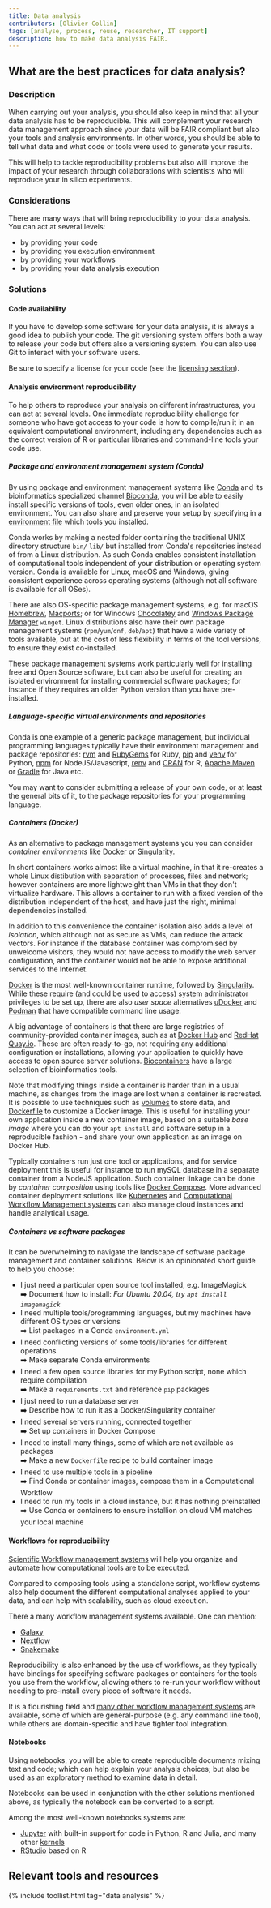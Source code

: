 ```yaml
---
title: Data analysis
contributors: [Olivier Collin]
tags: [analyse, process, reuse, researcher, IT support]
description: how to make data analysis FAIR.
---
```


## What are the best practices for data analysis?
 
### Description

When carrying out your analysis, you should also keep in mind that all your data analysis has to be reproducible. This will complement your research data management approach since your data will be FAIR compliant but also your tools and analysis environments. In other words, you should be able to tell what data and what code or tools were used to generate your results.

This will help to tackle reproducibility problems but also will improve the impact of your research through collaborations with scientists who will reproduce your in silico experiments. 

### Considerations

There are many ways that will bring reproducibility to your data analysis. You can act at several levels:
* by providing your code
* by providing you execution environment
* by providing your workflows 
* by providing your data analysis execution

### Solutions

#### Code availability  

If you have to develop some software for your data analysis, it is always a good idea to publish your code. The git versioning system offers both a way to release your code but offers also a versioning system. You can also use Git to interact with your software users. 

Be sure to specify a license for your code (see the [licensing section](../licensing.md)). 


#### Analysis environment reproducibility

To help others to reproduce your analysis on different infrastructures, you can act at several levels. One immediate reproducibility challenge for someone who have got access to your code is how to compile/run it in an equivalent computational environment, including any dependencies such as the correct version of R or particular libraries and command-line tools your code use. 

##### Package and environment management system (Conda)

By using package and environment management systems like [Conda](https://anaconda.org/) and its bioinformatics specialized channel [Bioconda](https://bioconda.github.io/), you will be able to easily install specific versions of tools, even older ones, in an isolated environment. You can also share and preserve your setup by specifying in a [environment file](https://docs.conda.io/projects/conda/en/latest/user-guide/tasks/manage-environments.html) which tools you installed. 

Conda works by making a nested folder containing the traditional UNIX directory structure `bin/` `lib/` but installed from Conda's repositories instead of from a Linux distribution. As such Conda enables consistent installation of computational tools independent of your distribution or operating system version. Conda is  available for Linux, macOS and Windows, giving consistent experience across operating systems (although not all software is available for all OSes).

There are also OS-specific package management systems, e.g. for macOS [Homebrew](https://brew.sh/), [Macports](https://www.macports.org/); or for Windows [Chocolatey](https://chocolatey.org/) and [Windows Package Manager](https://docs.microsoft.com/en-us/windows/package-manager/) `winget`. Linux distributions also have their own package management systems (`rpm`/`yum`/`dnf`, `deb`/`apt`) that have a wide variety of tools available, but at the cost of less flexibility in terms of the tool versions, to ensure they exist co-installed.

These package management systems work particularly well for installing free and Open Source software, but can also be useful for creating an isolated environment for installing commercial software packages; for instance if they requires an older Python version than you have pre-installed.


##### Language-specific virtual environments and repositories

Conda is one example of a generic package management, but individual programming languages typically have their environment management and package repositories: [rvm](https://rvm.io/) and [RubyGems](https://rubygems.org/) for Ruby, [pip](https://docs.python.org/3/installing/index.html) and [venv](https://docs.python.org/3/tutorial/venv.html) for Python, [npm](https://www.npmjs.com/) for NodeJS/Javascript, [renv](https://rstudio.github.io/renv/) and [CRAN](https://cran.r-project.org/) for R, [Apache Maven](https://maven.apache.org/) or [Gradle](https://gradle.org/) for Java etc.  

You may want to consider submitting a release of your own code, or at least the general bits of it, to the package repositories for your programming language.

##### Containers (Docker)

As an alternative to package management systems you you can consider _container environments_ like [Docker](https://www.docker.com/) or [Singularity](https://sylabs.io/docs/).

In short containers works almost like a virtual machine, in that it re-creates a whole Linux distibution with separation of processes, files and network; however containers are more lightweight than VMs in that they don't virtualize hardware. This allows a container to run with a fixed version of the distribution independent of the host, and have just the right, minimal dependencies installed. 

In addition to this convenience the container isolation also adds a level of _isolation_, which although not as secure as VMs, can reduce the attack vectors. For instance if the database container was compromised by unwelcome visitors, they would not have access to modify the web server configuration, and the container would not be able to expose additional services to the Internet.

[Docker](https://www.docker.com/) is the most well-known container runtime, followed by [Singularity](https://sylabs.io/docs/). While these require (and could be used to access) system administrator privileges to be set up, there are also _user space_ alternatives [uDocker](https://indigo-dc.gitbook.io/udocker/) and [Podman](https://podman.io/) that have compatible command line usage.

A big advantage of containers is that there are large registries of community-provided container images, such as at [Docker Hub](https://hub.docker.com/) and [RedHat Quay.io](https://quay.io/search). These are often ready-to-go, not requiring any additional configuration or installations, allowing your application to quickly have access to open source server solutions. [Biocontainers](https://biocontainers.pro/) have a large selection of bioinformatics tools.

Note that modifying things inside a container is harder than in a usual machine, as changes from the image are lost when a container is recreated. It is possible to use techniques such as [volumes](https://docs.docker.com/storage/volumes/) to store data, and [Dockerfile](https://docs.docker.com/engine/reference/builder/) to customize a Docker image. This is useful for installing your own application inside a new container image, based on a suitable _base image_ where you can do your `apt install` and software setup in a reproducible fashion - and share your own application as an image on Docker Hub.

Typically containers run just one tool or applications, and for service deployment this is useful for instance to run mySQL database in a separate container from a NodeJS application. Such container linkage can be done by _container composition_ using tools like [Docker Compose](https://docs.docker.com/compose/).  More advanced container deployment solutions like [Kubernetes](https://kubernetes.io/) and [Computational Workflow Management systems](#workflows-for-reproducibility) can also manage cloud instances and handle analytical usage.  


##### Containers vs software packages

It can be overwhelming to navigate the landscape of software package management and container solutions. Below is an opinionated short guide to help you choose:

* I just need a particular open source tool installed, e.g. ImageMagick  
 ➡️ Document how to install: _For Ubuntu 20.04, try `apt install imagemagick`_
* I need multiple tools/programming languages, but my machines have different OS types or versions  
 ➡️ List packages in a Conda `environment.yml`
* I need conflicting versions of some tools/libraries for different operations  
 ➡️ Make separate Conda environments
* I need a few open source libraries for my Python script, none which require complilation  
 ➡️ Make a `requirements.txt` and reference `pip` packages
* I just need to run a database server  
 ➡️ Describe how to run it as a Docker/Singularity container
* I need several servers running, connected together  
 ➡️ Set up containers in Docker Compose
* I need to install many things, some of which are not available as packages  
 ➡️ Make a new `Dockerfile` recipe to build container image
* I need to use multiple tools in a pipeline  
 ➡️ Find Conda or container images, compose them in a Computational Workflow
* I need to run my tools in a cloud instance, but it has nothing preinstalled  
 ➡️ Use Conda or containers to ensure installion on cloud VM matches your local machine


#### Workflows for reproducibility 

[Scientific Workflow management systems](https://en.wikipedia.org/wiki/Scientific_workflow_system) will help you organize and automate how computational tools are to be executed.

Compared to composing tools using a standalone script, workflow systems also help document the different computational analyses applied to your data, and can help with scalability, such as cloud execution.

There a many workflow management systems available. One can mention:
* [Galaxy](https://galaxyproject.org/)
* [Nextflow](https://www.nextflow.io/)
* [Snakemake](https://snakemake.readthedocs.io/)

Reproducibility is also enhanced by the use of workflows, as they typically have bindings for specifying software packages or containers for the tools you use from the workflow, allowing others to re-run your workflow without needing to pre-install every piece of software it needs.

It is a flourishing field and [many other workflow management systems](https://s.apache.org/existing-workflow-systems) are available, some of which are general-purpose (e.g. any command line tool), while others are domain-specific and have tighter tool integration. 

#### Notebooks 

Using notebooks, you will be able to create reproducible documents mixing text and code; which can help explain your analysis choices; but also be used as an exploratory method to examine data in detail.

Notebooks can be used in conjunction with the other solutions mentioned above, as typically the notebook can be converted to a script.

Among the most well-known notebooks systems are: 

* [Jupyter](https://jupyter.org/) with built-in support for code in Python, R and Julia, and many other [kernels](https://github.com/jupyter/jupyter/wiki/Jupyter-kernels)
* [RStudio](https://rstudio.com/products/rstudio/#rstudio-desktop) based on R 

## Relevant tools and resources

{% include toollist.html tag="data analysis" %}
